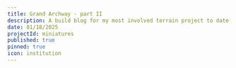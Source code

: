 ```yaml
---
title: Grand Archway - part II
description: A build blog for my most involved terrain project to date - a large stone archway.
date: 01/18/2025
projectId: miniatures
published: true
pinned: true
icon: institution
---
```

<script>
    import ImgHoverToggle from "../lib/components/utils/ImgHoverToggle.svelte";
    import FaIcon from "../lib/components/utils/FaIcon.svelte";
    import Footnote from "../lib/components/posts/Footnote.svelte";
    import CarouselGallery from "../lib/components/layout/CarouselGallery.svelte";
    import ImgGrid from "../lib/components/layout/ImgGrid.svelte";
</script>
